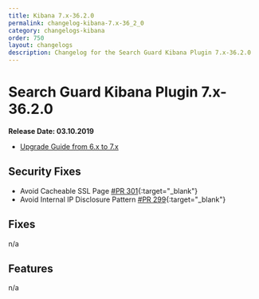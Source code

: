 ```yaml
---
title: Kibana 7.x-36.2.0
permalink: changelog-kibana-7.x-36_2_0
category: changelogs-kibana
order: 750
layout: changelogs
description: Changelog for the Search Guard Kibana Plugin 7.x-36.2.0
---
```


<!---
Copyright 2020 floragunn GmbH
-->

# Search Guard Kibana Plugin 7.x-36.2.0

**Release Date: 03.10.2019**

* [Upgrade Guide from 6.x to 7.x](../_docs_installation/installation_upgrading_6_7.md)

## Security Fixes

* Avoid Cacheable SSL Page [#PR 301](https://git.floragunn.com/search-guard/search-guard-kibana-plugin/merge_requests/301){:target="_blank"}
* Avoid Internal IP Disclosure Pattern [#PR 299](https://git.floragunn.com/search-guard/search-guard-kibana-plugin/merge_requests/299){:target="_blank"}

## Fixes

n/a

## Features

n/a
  